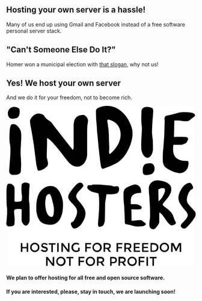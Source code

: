 ## Hosting your own server is a hassle!
Many of us end up using Gmail and Facebook instead of a free software personal server stack.

## "Can't Someone Else Do It?"
Homer won a municipal election with [that slogan](https://en.wikipedia.org/wiki/Trash_of_the_Titans), why not us!

## Yes! We host your own server

And we do it for your freedom, not to become rich.

<img class="image featured" src="/images/logo-full-black.svg" alt="IndieHosters"/>

#### We plan to offer hosting for all free and open source software.

#### If you are interested, please, stay in touch, we are launching soon!
